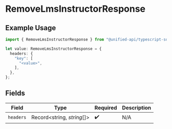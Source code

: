 # RemoveLmsInstructorResponse

## Example Usage

```typescript
import { RemoveLmsInstructorResponse } from "@unified-api/typescript-sdk/sdk/models/operations";

let value: RemoveLmsInstructorResponse = {
  headers: {
    "key": [
      "<value>",
    ],
  },
};
```

## Fields

| Field                      | Type                       | Required                   | Description                |
| -------------------------- | -------------------------- | -------------------------- | -------------------------- |
| `headers`                  | Record<string, *string*[]> | :heavy_check_mark:         | N/A                        |